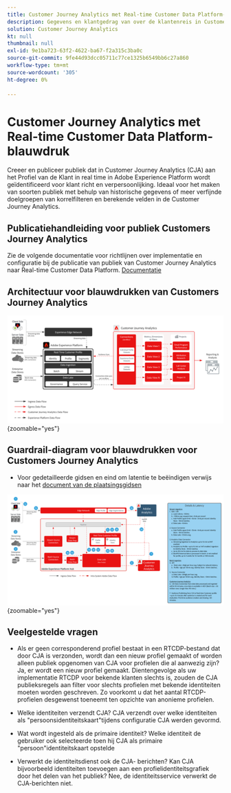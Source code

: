 ```yaml
---
title: Customer Journey Analytics met Real-time Customer Data Platform-blauwdruk
description: Gegevens en klantgedrag van over de klantenreis in Customer Journey Analytics verenigen en analyseren, publiek van CJA aan RTCDP publiceren
solution: Customer Journey Analytics
kt: null
thumbnail: null
exl-id: 9e1ba723-63f2-4622-ba67-f2a315c3ba0c
source-git-commit: 9fe44d93dcc05711c77ce1325b6549bb6c27a860
workflow-type: tm+mt
source-wordcount: '305'
ht-degree: 0%

---
```


# Customer Journey Analytics met Real-time Customer Data Platform-blauwdruk

Creeer en publiceer publiek dat in Customer Journey Analytics (CJA) aan het Profiel van de Klant in real time in Adobe Experience Platform wordt geïdentificeerd voor klant richt en verpersoonlijking. Ideaal voor het maken van soorten publiek met behulp van historische gegevens of meer verfijnde doelgroepen van korrelfilteren en berekende velden in de Customer Journey Analytics.

## Publicatiehandleiding voor publiek Customers Journey Analytics

Zie de volgende documentatie voor richtlijnen over implementatie en configuratie bij de publicatie van publiek van Customer Journey Analytics naar Real-time Customer Data Platform. [ Documentatie ](https://experienceleague.adobe.com/docs/analytics-platform/using/cja-components/audiences/publish.html)

## Architectuur voor blauwdrukken van Customers Journey Analytics

![ diagram van de Architectuur ](assets/CJA.svg){zoomable="yes"}

## Guardrail-diagram voor blauwdrukken voor Customers Journey Analytics

* Voor gedetailleerde gidsen en eind om latentie te beëindigen verwijs naar het [ document van de plaatsingsgidsen ](../experience-platform/deployment/guardrails.md)

![ Grafiek van de Grafiek ](../experience-platform/deployment/assets/CJA_guardrails.svg){zoomable="yes"}

## Veelgestelde vragen

* Als er geen corresponderend profiel bestaat in een RTCDP-bestand dat door CJA is verzonden, wordt dan een nieuw profiel gemaakt of worden alleen publiek opgenomen van CJA voor profielen die al aanwezig zijn? Ja, er wordt een nieuw profiel gemaakt. Dientengevolge als uw implementatie RTCDP voor bekende klanten slechts is, zouden de CJA publieksregels aan filter voor slechts profielen met bekende identiteiten moeten worden geschreven. Zo voorkomt u dat het aantal RTCDP-profielen desgewenst toeneemt ten opzichte van anonieme profielen.

* Welke identiteiten verzendt CJA? CJA verzendt over welke identiteiten als &quot;persoonsidentiteitskaart&quot;tijdens configuratie CJA werden gevormd.

* Wat wordt ingesteld als de primaire identiteit? Welke identiteit de gebruiker ook selecteerde toen hij CJA als primaire &quot;persoon&quot;identiteitskaart opstelde

* Verwerkt de identiteitsdienst ook de CJA- berichten? Kan CJA bijvoorbeeld identiteiten toevoegen aan een profielidentiteitsgrafiek door het delen van het publiek? Nee, de identiteitsservice verwerkt de CJA-berichten niet.